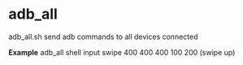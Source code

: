 # adb_all

adb_all.sh send adb commands to all devices connected

**Example**
adb_all shell input swipe 400 400 400 100 200 
(swipe up)
